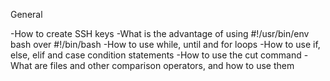 General

-How to create SSH keys -What is the advantage of using #!/usr/bin/env bash over #!/bin/bash -How to use while, until and for loops -How to use if, else, elif and case condition statements -How to use the cut command -What are files and other comparison operators, and how to use them
